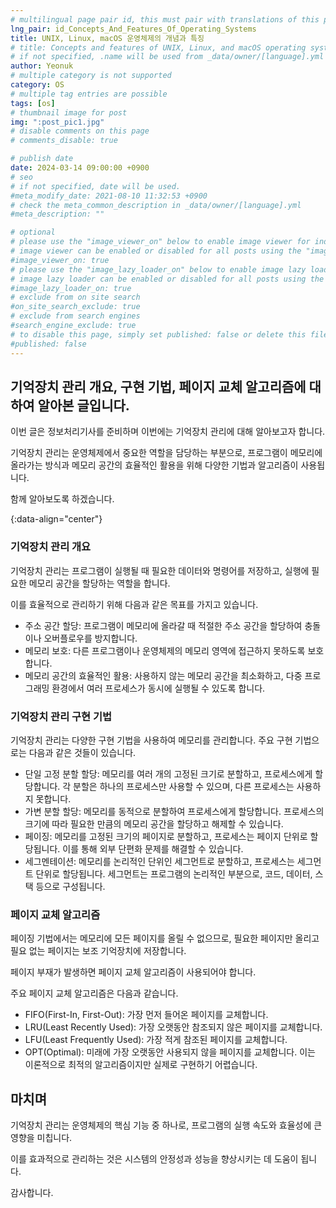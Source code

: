 ```yaml
---
# multilingual page pair id, this must pair with translations of this page. (This name must be unique)
lng_pair: id_Concepts_And_Features_Of_Operating_Systems
title: UNIX, Linux, macOS 운영체제의 개념과 특징
# title: Concepts and features of UNIX, Linux, and macOS operating systems
# if not specified, .name will be used from _data/owner/[language].yml
author: Yeonuk
# multiple category is not supported
category: OS
# multiple tag entries are possible
tags: [os]
# thumbnail image for post
img: ":post_pic1.jpg"
# disable comments on this page
# comments_disable: true

# publish date
date: 2024-03-14 09:00:00 +0900
# seo
# if not specified, date will be used.
#meta_modify_date: 2021-08-10 11:32:53 +0900
# check the meta_common_description in _data/owner/[language].yml
#meta_description: ""

# optional
# please use the "image_viewer_on" below to enable image viewer for individual pages or posts (_posts/ or [language]/_posts folders).
# image viewer can be enabled or disabled for all posts using the "image_viewer_posts: true" setting in _data/conf/main.yml.
#image_viewer_on: true
# please use the "image_lazy_loader_on" below to enable image lazy loader for individual pages or posts (_posts/ or [language]/_posts folders).
# image lazy loader can be enabled or disabled for all posts using the "image_lazy_loader_posts: true" setting in _data/conf/main.yml.
#image_lazy_loader_on: true
# exclude from on site search
#on_site_search_exclude: true
# exclude from search engines
#search_engine_exclude: true
# to disable this page, simply set published: false or delete this file
#published: false
---
```


<!-- outline-start -->

## 기억장치 관리 개요, 구현 기법, 페이지 교체 알고리즘에 대하여 알아본 글입니다.

이번 글은 정보처리기사를 준비하며 이번에는 기억장치 관리에 대해 알아보고자 합니다.

기억장치 관리는 운영체제에서 중요한 역할을 담당하는 부분으로, 프로그램이 메모리에 올라가는 방식과 메모리 공간의 효율적인 활용을 위해 다양한 기법과 알고리즘이 사용됩니다.

함께 알아보도록 하겠습니다.

{:data-align="center"}

<!-- outline-end -->

### 기억장치 관리 개요

기억장치 관리는 프로그램이 실행될 때 필요한 데이터와 명령어를 저장하고, 실행에 필요한 메모리 공간을 할당하는 역할을 합니다.

이를 효율적으로 관리하기 위해 다음과 같은 목표를 가지고 있습니다.

- 주소 공간 할당: 프로그램이 메모리에 올라갈 때 적절한 주소 공간을 할당하여 충돌이나 오버플로우를 방지합니다.
- 메모리 보호: 다른 프로그램이나 운영체제의 메모리 영역에 접근하지 못하도록 보호합니다.
- 메모리 공간의 효율적인 활용: 사용하지 않는 메모리 공간을 최소화하고, 다중 프로그래밍 환경에서 여러 프로세스가 동시에 실행될 수 있도록 합니다.

### 기억장치 관리 구현 기법

기억장치 관리는 다양한 구현 기법을 사용하여 메모리를 관리합니다. 주요 구현 기법으로는 다음과 같은 것들이 있습니다.

- 단일 고정 분할 할당: 메모리를 여러 개의 고정된 크기로 분할하고, 프로세스에게 할당합니다. 각 분할은 하나의 프로세스만 사용할 수 있으며, 다른 프로세스는 사용하지 못합니다.
- 가변 분할 할당: 메모리를 동적으로 분할하여 프로세스에게 할당합니다. 프로세스의 크기에 따라 필요한 만큼의 메모리 공간을 할당하고 해제할 수 있습니다.
- 페이징: 메모리를 고정된 크기의 페이지로 분할하고, 프로세스는 페이지 단위로 할당됩니다. 이를 통해 외부 단편화 문제를 해결할 수 있습니다.
- 세그멘테이션: 메모리를 논리적인 단위인 세그먼트로 분할하고, 프로세스는 세그먼트 단위로 할당됩니다. 세그먼트는 프로그램의 논리적인 부분으로, 코드, 데이터, 스택 등으로 구성됩니다.

### 페이지 교체 알고리즘

페이징 기법에서는 메모리에 모든 페이지를 올릴 수 없으므로, 필요한 페이지만 올리고 필요 없는 페이지는 보조 기억장치에 저장합니다.

페이지 부재가 발생하면 페이지 교체 알고리즘이 사용되어야 합니다.

주요 페이지 교체 알고리즘은 다음과 같습니다.

- FIFO(First-In, First-Out): 가장 먼저 들어온 페이지를 교체합니다.
- LRU(Least Recently Used): 가장 오랫동안 참조되지 않은 페이지를 교체합니다.
- LFU(Least Frequently Used): 가장 적게 참조된 페이지를 교체합니다.
- OPT(Optimal): 미래에 가장 오랫동안 사용되지 않을 페이지를 교체합니다. 이는 이론적으로 최적의 알고리즘이지만 실제로 구현하기 어렵습니다.

## 마치며

기억장치 관리는 운영체제의 핵심 기능 중 하나로, 프로그램의 실행 속도와 효율성에 큰 영향을 미칩니다.

이를 효과적으로 관리하는 것은 시스템의 안정성과 성능을 향상시키는 데 도움이 됩니다.

감사합니다.
